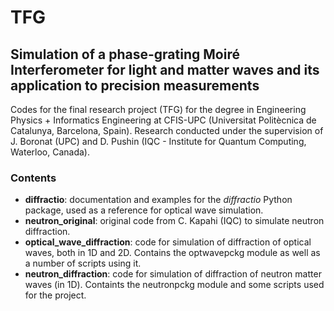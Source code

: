 # TFG

## Simulation of a phase-grating Moiré Interferometer for light and matter waves and its application to precision measurements

Codes for the final research project (TFG) for the degree in Engineering Physics + Informatics Engineering at CFIS-UPC (Universitat Politècnica de Catalunya, Barcelona, Spain). Research conducted under the supervision of J. Boronat (UPC) and D. Pushin (IQC - Institute for Quantum Computing, Waterloo, Canada).

### Contents

- **diffractio**: documentation and examples for the *diffractio* Python package, used as a reference for optical wave simulation.
- **neutron_original**: original code from C. Kapahi (IQC) to simulate neutron diffraction.
- **optical_wave_diffraction**: code for simulation of diffraction of optical waves, both in 1D and 2D. Contains the optwavepckg module as well as a number of scripts using it.
- **neutron_diffraction**: code for simulation of diffraction of neutron matter waves (in 1D). Containts the neutronpckg module and some scripts used for the project.


